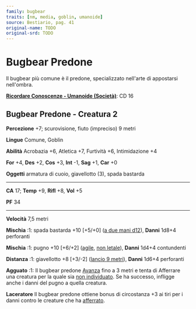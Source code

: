 ```yaml
---
family: bugbear
traits: [nm, media, goblin, umanoide]
source: Bestiario, pag. 41
original-name: TODO
original-srd: TODO
---
```


# Bugbear Predone

Il bugbear più comune è il predone, specializzato nell'arte di appostarsi
nell'ombra.

**[Ricordare Conoscenze - Umanoide (Società)](/azioni/ricordare-conoscenze)**:
CD 16

## Bugbear Predone - Creatura 2

**Percezione** +7; scurovisione, fiuto (impreciso) 9 metri

**Lingue** Comune, Goblin

**Abilità** Acrobazia +6, Atletica +7, Furtività +6, Intimidazione +4

**For** +4, **Des** +2, **Cos** +3, **Int** -1, **Sag** +1, **Car** +0

**Oggetti** armatura di cuoio, giavellotto (3), spada bastarda

---

**CA** 17; **Temp** +9, **Rifl** +8, **Vol** +5

**PF** 34

---

**Velocità** 7,5 metri

**Mischia** :1: spada bastarda +10 \[+5/+0]
([a due mani d12](/tratti/a-due-mani)), **Danni** 1d8+4 perforanti

**Mischia** :1: pugno +10 \[+6/+2] ([agile](/tratti/agile),
[non letale](/tratti/non-letale)), **Danni** 1d4+4 contundenti

**Distanza** :1: giavellotto +8 \[+3/-2] ([lancio 9 metri](/tratti/lancio)),
**Danni** 1d6+4 perforanti

**Agguato** :1: Il bugbear predone [Avanza](/azioni/avanzare) fino a 3 metri e
tenta di Afferrare una creatura per la quale sia
[non individuato](/condizioni/non-individuato). Se ha successo, infligge anche i
danni del pugno a quella creatura.

**Laceratore** Il bugbear predone ottiene bonus di circostanza +3 ai tiri per i
danni contro le creature che ha [afferrato](/condizioni/afferrato).
